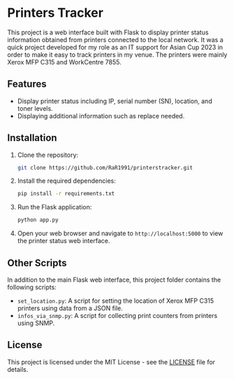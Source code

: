 # Printers Tracker

This project is a web interface built with Flask to display printer status information obtained from printers connected to the local network. It was a quick project developed for my role as an IT support for Asian Cup 2023 in order to make it easy to track printers in my venue. The printers were mainly Xerox MFP C315 and WorkCentre 7855.

## Features

- Display printer status including IP, serial number (SN), location, and toner levels.
- Displaying additional information such as replace needed.

## Installation

1. Clone the repository:

   ```bash
   git clone https://github.com/RaR1991/printerstracker.git
   ```

2. Install the required dependencies:

   ```bash
   pip install -r requirements.txt
   ```

3. Run the Flask application:

   ```bash
   python app.py
   ```

4. Open your web browser and navigate to `http://localhost:5000` to view the printer status web interface.

## Other Scripts

In addition to the main Flask web interface, this project folder contains the following scripts:

- `set_location.py`: A script for setting the location of Xerox MFP C315 printers using data from a JSON file.
- `infos_via_snmp.py`: A script for collecting print counters from printers using SNMP.

## License

This project is licensed under the MIT License - see the [LICENSE](LICENSE) file for details.
